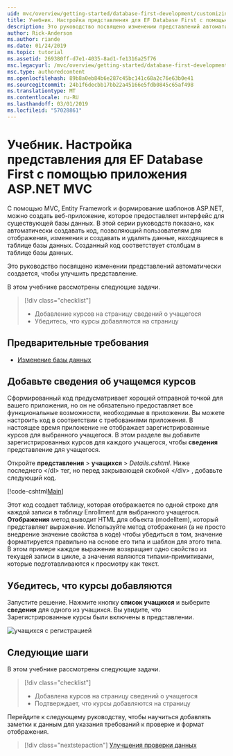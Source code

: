 ```yaml
---
uid: mvc/overview/getting-started/database-first-development/customizing-a-view
title: Учебник. Настройка представления для EF Database First с помощью приложения ASP.NET MVC
description: Это руководство посвящено изменении представлений автоматически создается, чтобы улучшить представление.
author: Rick-Anderson
ms.author: riande
ms.date: 01/24/2019
ms.topic: tutorial
ms.assetid: 269380ff-d7e1-4035-8ad1-fe1316a25f76
msc.legacyurl: /mvc/overview/getting-started/database-first-development/customizing-a-view
msc.type: authoredcontent
ms.openlocfilehash: 89b8a0eb84b6e287c45bc141c68a2c76e63b0e41
ms.sourcegitcommit: 24b1f6decbb17bb22a45166e5fdb0845c65af498
ms.translationtype: MT
ms.contentlocale: ru-RU
ms.lasthandoff: 03/01/2019
ms.locfileid: "57028861"
---
```

# <a name="tutorial-customize-view-for-ef-database-first-with-aspnet-mvc-app"></a>Учебник. Настройка представления для EF Database First с помощью приложения ASP.NET MVC

С помощью MVC, Entity Framework и формирование шаблонов ASP.NET, можно создать веб-приложение, которое предоставляет интерфейс для существующей базы данных. В этой серии руководств показано, как автоматически создавать код, позволяющий пользователям для отображения, изменения и создавать и удалять данные, находящиеся в таблице базы данных. Созданный код соответствует столбцам в таблице базы данных.

Это руководство посвящено изменении представлений автоматически создается, чтобы улучшить представление.

В этом учебнике рассмотрены следующие задачи.

> [!div class="checklist"]
> * Добавление курсов на страницу сведений о учащегося
> * Убедитесь, что курсы добавляются на страницу

## <a name="prerequisites"></a>Предварительные требования

* [Изменение базы данных](changing-the-database.md)

## <a name="add-courses-to-student-detail"></a>Добавьте сведения об учащемся курсов

Сформированный код предусматривает хорошей отправной точкой для вашего приложения, но он не обязательно предоставляет все функциональные возможности, необходимые в приложении. Вы можете настроить код в соответствии с требованиями приложения. В настоящее время приложение не отображает зарегистрированные курсов для выбранного учащегося. В этом разделе вы добавите зарегистрированных курсов для каждого учащегося, чтобы **сведения** представление для учащегося.

Откройте **представления** > **учащихся** > *Details.cshtml*. Ниже последнего &lt;/dl&gt; тег, но перед закрывающей скобкой &lt;/div&gt; , добавьте следующий код.

[!code-cshtml[Main](customizing-a-view/samples/sample1.cshtml)]

Этот код создает таблицу, которая отображается по одной строке для каждой записи в таблицу Enrollment для выбранного учащегося. **Отображения** метод выводит HTML для объекта (modelItem), который представляет выражение. Используйте метод отображения (а не просто внедрение значение свойства в коде) чтобы убедиться в том, значение форматируется правильно на основе его типа и шаблон для этого типа. В этом примере каждое выражение возвращает одно свойство из текущей записи в цикле, а значения являются типами-примитивами, которые подготавливаются к просмотру как текст.

## <a name="confirm-courses-are-added"></a>Убедитесь, что курсы добавляются

Запустите решение. Нажмите кнопку **список учащихся** и выберите **сведения** для одного из учащихся. Вы увидите, что Зарегистрированные курсы были включены в представлении.

![учащихся с регистрацией](customizing-a-view/_static/image1.png)

## <a name="next-steps"></a>Следующие шаги
В этом учебнике рассмотрены следующие задачи.

> [!div class="checklist"]
> * Добавлена курсов на страницу сведений о учащегося
> * Подтверждает, что курсы добавляются на страницу

Перейдите к следующему руководству, чтобы научиться добавлять заметки к данным для указания требований к проверке и формат отображения.
> [!div class="nextstepaction"]
> [Улучшения проверки данных](enhancing-data-validation.md)

